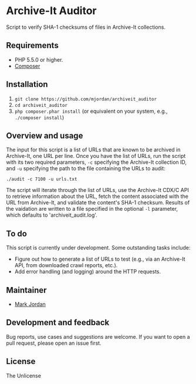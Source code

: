 # Archive-It Auditor

Script to verify SHA-1 checksums of files in Archive-It collections.

## Requirements

* PHP 5.5.0 or higher.
* [Composer](https://getcomposer.org)

## Installation

1. `git clone https://github.com/mjordan/archiveit_auditor`
1. `cd archiveit_auditor`
1. `php composer.phar install` (or equivalent on your system, e.g., `./composer install`)

## Overview and usage

The input for this script is a list of URLs that are known to be archived in Archive-It, one URL per line. Once you have the list of URLs, run the script with its two required parameters, `-c` specifying the Archive-It collection ID, and `-u` specifying the path to the file containing the URLs to audit: 

`./audit -c 7100 -u urls.txt`

The script will iterate through the list of URLs, use the Archive-It CDX/C API to retrieve information about the URL, fetch the content associated with the URL from Archive-It, and validate the content's SHA-1 checksum. Results of the vaidation are written to a file specified in the optional `-l` parameter, which defaults to 'archiveit_audit.log'.

## To do

This script is currently under development. Some outstanding tasks include:

* Figure out how to generate a list of URLs to test (e.g., via an Archive-It API, from downloaded crawl reports, etc.).
* Add error handling (and logging) around the HTTP requests.

## Maintainer

* [Mark Jordan](https://github.com/mjordan)

## Development and feedback

Bug reports, use cases and suggestions are welcome. If you want to open a pull request, please open an issue first.

## License

The Unlicense
